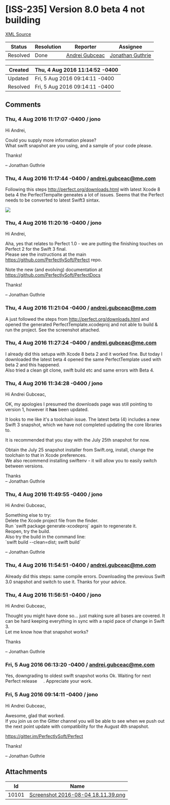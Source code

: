 # [ISS-235] Version 8.0 beta 4 not building

[XML Source](./xml/ISS-235.xml)
<p></p>





Status|Resolution|Reporter|Assignee
------|----------|--------|--------
Resolved|Done|[Andrei Gubceac](andrei.gubceac@me.com)|[Jonathan Guthrie]($jono)





Created|Thu, 4 Aug 2016 11:14:52 -0400
-------|--------------
Updated|Fri, 5 Aug 2016 09:14:11 -0400
Resolved|Fri, 5 Aug 2016 09:14:11 -0400


## Comments




### Thu, 4 Aug 2016 11:17:07 -0400 / jono 

<p><p>Hi Andrei,</p>

<p>Could you supply more information please?<br/>
What swift snapshot are you using, and a sample of your code please.</p>

<p>Thanks!</p>

<p>– Jonathan Guthrie</p></p>


### Thu, 4 Aug 2016 11:17:44 -0400 / andrei.gubceac@me.com 

<p><p>Following this steps <a href="http://perfect.org/downloads.html" class="external-link" rel="nofollow">http://perfect.org/downloads.html</a> with latest Xcode 8 beta 4 the PerfectTempalte geneates a lot of issues. Seems that the Perfect needs to be converted to latest Swift3 sintax.</p>

<p><span class="image-wrap" style=""><a id="10101_thumb" href="http://jira.perfect.org:8080/secure/attachment/10101/10101_Screenshot+2016-08-04+18.11.39.png" title="Screenshot 2016-08-04 18.11.39.png" file-preview-type="image" file-preview-id="10101" file-preview-title="Screenshot 2016-08-04 18.11.39.png"><img src="http://jira.perfect.org:8080/secure/thumbnail/10101/_thumb_10101.png" style="border: 0px solid black" /></a></span></p></p>


### Thu, 4 Aug 2016 11:20:16 -0400 / jono 

<p><p>Hi Andrei,</p>

<p>Aha, yes that relates to Perfect 1.0 - we are putting the finishing touches on Perfect 2 for the Swift 3 final.<br/>
Please see the instructions at the main <a href="https://github.com/PerfectlySoft/Perfect" class="external-link" rel="nofollow">https://github.com/PerfectlySoft/Perfect</a> repo.</p>

<p>Note the new (and evolving) documentation at <a href="https://github.com/PerfectlySoft/PerfectDocs" class="external-link" rel="nofollow">https://github.com/PerfectlySoft/PerfectDocs</a></p>

<p>Thanks!</p>

<p>– Jonathan Guthrie</p></p>


### Thu, 4 Aug 2016 11:21:04 -0400 / andrei.gubceac@me.com 

<p><p>A just followed the steps from <a href="http://perfect.org/downloads.html" class="external-link" rel="nofollow">http://perfect.org/downloads.html</a> and opened the generated PerfectTemplate.xcodeproj and not able to build &amp; run the project. See the screenshot attached.</p></p>


### Thu, 4 Aug 2016 11:27:24 -0400 / andrei.gubceac@me.com 

<p><p>I already did this setupa with Xcode 8 beta 2 and it worked fine. But today I downloaded the latest beta 4 opened the same PerfectTemplate used with beta 2 and this happened.<br/>
Also tried a clean git clone, swift build etc and same errors with Beta 4.</p></p>


### Thu, 4 Aug 2016 11:34:28 -0400 / jono 

<p><p>Hi Andrei Gubceac,</p>

<p>OK, my apologies I presumed the downloads page was still pointing to version 1, however it <b>has</b> been updated.</p>

<p>It looks to me like it's a toolchain issue. The latest beta (4) includes a new Swift 3 snapshot, which we have not completed updating the core libraries to.</p>

<p>It is recommended that you stay with the July 25th snapshot for now. </p>

<p>Obtain the July 25 snapshot installer from Swift.org, install, change the toolchain to that in Xcode preferences.<br/>
We also recommend installing swiftenv - it will allow you to easily switch between versions.</p>

<p>Thanks<br/>
– Jonathan Guthrie</p></p>


### Thu, 4 Aug 2016 11:49:55 -0400 / jono 

<p><p>Hi Andrei Gubceac,</p>

<p>Something else to try:<br/>
Delete the Xcode project file from the finder.<br/>
Run `swift package generate-xcodeproj` again to regenerate it.<br/>
Reopen, try the build.<br/>
Also try the build in the command line:<br/>
`swift build --clean=dist; swift build`</p>

<p>– Jonathan Guthrie</p></p>


### Thu, 4 Aug 2016 11:54:51 -0400 / andrei.gubceac@me.com 

<p><p>Already did this steps: same compile errors. Downloading the previous Swift 3.0 snapshot and switch to use it. Thanks for your advice.</p></p>


### Thu, 4 Aug 2016 11:56:51 -0400 / jono 

<p><p>Hi Andrei Gubceac,</p>

<p>Thought you might have done so... just making sure all bases are covered. It can be hard keeping everything in sync with a rapid pace of change in Swift 3.<br/>
Let me know how that snapshot works?</p>

<p>Thanks</p>

<p>– Jonathan Guthrie</p></p>


### Fri, 5 Aug 2016 06:13:20 -0400 / andrei.gubceac@me.com 

<p><p>Yes, downgrading to oldest swift snapshot works Ok. Waiting for next Perfect release <img class="emoticon" src="http://jira.perfect.org:8080/images/icons/emoticons/smile.png" height="16" width="16" align="absmiddle" alt="" border="0"/>. Appreciate your work.</p></p>


### Fri, 5 Aug 2016 09:14:11 -0400 / jono 

<p><p>Hi Andrei Gubceac,</p>

<p>Awesome, glad that worked.<br/>
If you join us on the Gitter channel you will be able to see when we push out the next point update with compatibility for the August 4th snapshot.</p>

<p><a href="https://gitter.im/PerfectlySoft/Perfect" class="external-link" rel="nofollow">https://gitter.im/PerfectlySoft/Perfect</a></p>

<p>Thanks!</p>

<p>– Jonathan Guthrie</p></p>

## Attachments





Id|Name
------|------------
10101|[Screenshot 2016-08-04 18.11.39.png](../attachment/10101/Screenshot+2016-08-04+18.11.39.png)

